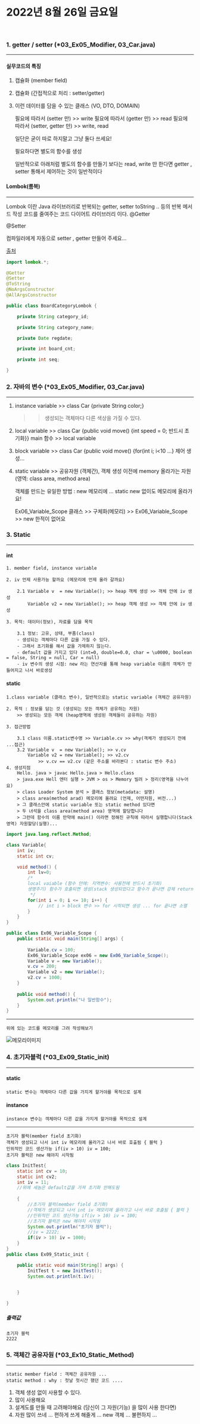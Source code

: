 # 2022년 8월 26일 금요일
<br>


### 1. getter / setter (*03_Ex05_Modifier, 03_Car.java)
---

#### 실무코드의 특징

 1. 캡슐화 (member field)
 2.	캡슐화 (간접적으로 처리 : setter/getter)
 3. 이런 데이터를 담을 수 있는 클래스 (VO, DTO, DOMAIN)

    필요에 따라서 (setter 만)			>> write
    필요에 따라서 (getter 만)			>> read
    필요에 따라서 (setter, getter 만)	>> write, read
	
    일단은 굳이 따로 하지말고 그냥 둘다 쓰세요!

    필요하다면 별도의 함수를 생성
	
	일반적으로 아래처럼 별도의 함수를 만들기 보다는 read, write 만 한다면
	getter , setter 통해서 제어하는 것이 일반적이다


#### Lombok(롬복)
---
 Lombok 이란 Java 라이브러리로 반복되는 getter, setter toString .. 등의
 반복 메서드 작성 코드를 줄여주는 코드 다이어트 라이브러리 이다.
 @Getter

 @Setter

 컴파일러에게 자동으로 setter , getter 만들어 주세요...

 [출처](https://cheershennah.tistory.com/183)

```java
import lombok.*;

@Getter
@Setter
@ToString
@NoArgsConstructor
@AllArgsConstructor

public class BoardCategoryLombok {

    private String category_id;

    private String category_name;

    private Date regdate;

    private int board_cnt;

    private int seq;

}

```

### 2. 자바의 변수 (*03_Ex05_Modifier, 03_Car.java)
---

1. instance variable >> class Car {private String color;}
    >>생성되는 객체마다 다른 색상을 가질 수 있다.

2. local variable >> class Car {public void move() {int speed = 0; 반드시 초기화}}
    main 함수 >> local variable

3. block variable >> class Car {public void move() {for(int i; i<10 ...} 제어 생성...

4. static variable >> 공유자원 (객체간), 객체 생성 이전에 memory 올라가는 자원 (영역: class area, method area)

    객체를 만드는 유일한 방법 : new 메모리에 ...
    static new 없이도 메모리에 올라가요!

    Ex06_Variable_Scope 클래스 >> 구체화(메모리) >> Ex06_Variable_Scope >> new 한적이 없어요



### 3. Static 
---

#### int
    1. member field, instance variable
	
	2. iv 언제 사용가능 할까요 (메모리에 언제 올라 갈까요)
	
	 	2.1 Variable v  = new Variable(); >> heap 객체 생성 >> 객체 안에 iv 생성
 			Variable v2 = new Variable(); >> heap 객체 생성 >> 객체 안에 iv 생성
 		
	3. 목적: 데이터(정보), 자료를 담을 목적
	
		3.1 정보: 고유, 상태, 부품(class)
		- 생성되는 객체마다 다른 값을 가질 수 있다.
		- 그래서 초기화를 해서 값을 가제하지 않는다.
		- default 값을 가지고 있다 (int=0, double=0.0, char = \u0000, boolean = false, String = null, Car = null)
		- iv 변수의 생성 시점: new 라는 연산자를 통해 heap variable 이름의 객체가 만들어지고 나서 바로생성

#### static
	1.class variable (클래스 변수), 일반적으로는 static variable (객체간 공유자원)
	
	2. 목적 : 정보를 담는 것 (생성되는 모든 객체가 공유하는 자원)
		>> 생성되는 모든 객체 (heap영역에 생성된 객체들이 공유하는 자원)
		
	3. 접근방법
	
		3.1 class 이름.static변수명 >> Variable.cv >> why(객체가 생성되기 전에 ...접근)
		3.2 Variable v  = new Variable(); >> v.cv
			Variable v2 = new Variable(); >> v2.cv
				>> v.cv == v2.cv (같은 주소를 바라본다 : static 변수 주소)
    4. 생성지점
        Hello. java > javac Hello.java > Hello.class 
        > java.exe Hell 엔터 실행 > JVM > os > Memory 빌려 > 정리(영역을 나누어요)
        > class Loader System 분석 > 클래스 정보(metadata: 설명)
        > class area(method arad) 메모리에 올려요 (언제, 어떤자원, 버전...)
        > 그 클래스안에 static variable 또는 static method 있다면
        > 두 녀석을 class area(method area) 영역에 할당합니다
        > 그런데 함수의 이름 만약에 main() 이라면 정해진 규칙에 따라서 실행합니다(Stack 영역) 자원할당(실행)...
		


```java
import java.lang.reflect.Method;

class Variable{
	int iv;
	static int cv;

	void method() {
		int lv=0;
		/*
		local vaiable (함수 안에: 지역변수: 사용전에 반드시 초기화)
		생명주기) 함수가 호출되면 생성(stack 생성되었다고 함수가 끝나면 강제 return 되면 같이 소멸)
		 */
		for(int i = 0; i <= 10; i++) {
			// int i > block 변수 >> for 시작되면 생성 ... for 끝나면 소멸
		}
	}
}

public class Ex06_Variable_Scope {
	public static void main(String[] args) {
		
		Variable.cv = 100;
		Ex06_Variable_Scope ex06 = new Ex06_Variable_Scope();
		Variable v = new Variable();
		v.cv = 200;
		Variable v2 = new Variable();
		v2.cv = 1000;
	}
	
	public void method() {
		System.out.println("나 일반함수");
	}
}

```
---
    위에 있는 코드를 메모리를 그려 작성해보기

![메모리이미지](https://img1.daumcdn.net/thumb/R1280x0/?scode=mtistory2&fname=https%3A%2F%2Fblog.kakaocdn.net%2Fdn%2FGOzbk%2FbtrvoQ9iNTS%2FZyNZyKk0KtupwDq8V2GJ31%2Fimg.png)


### 4. 초기자블럭 (*03_Ex09_Static_init)
---
#### static
    static 변수는 객체마다 다른 값을 가지게 할거야를 목적으로 설계

#### instance
    instance 변수는 객체마다 다른 값을 가지게 할거야를 목적으로 설계
--- 
    초기자 블럭(member field 초기화)
    객체가 생성되고 나서 int iv 메모리에 올라가고 나서 바로 호출됨 { 블럭 } 
    인위적인 코드 생산가능 if(iv > 10) iv = 100;
    초기자 블럭은 new 해야지 시작됨

```java
class InitTest{
    static int cv = 10;
	static int cv2;
	int iv = 11;
	//위에 세놈은 default값을 가져 초기화 안해도됨
	
	{
		//초기자 블럭(member field 초기화)
		//객체가 생성되고 나서 int iv 메모리에 올라가고 나서 바로 호출됨 { 블럭 } 
		//인위적인 코드 생산가능 if(iv > 10) iv = 100;
        //초기자 블럭은 new 해야지 시작됨
		System.out.println("초기자 블럭");
		//iv = 2222;
		if(iv > 10) iv = 1000;
	}
}
public class Ex09_Static_init {

	public static void main(String[] args) {
		InitTest t = new InitTest();
		System.out.println(t.iv);
		

	}

}
```
##### 출력값
    초기자 블럭
    2222



### 5. 객체간 공유자원 (*03_Ex10_Static_Method)
---
    static member field : 객체간 공유자원 ...
    static method : why : 첫날 첫시간 했던 코드 ....

1. 객체 생성 없이 사용할 수 있다.
2. 많이 사용해요
3. 설계도를 만들 때 고려해야해요 (당신이 그 자원(기능) 을 많이 사용 한다면)
4. 자원 많이 쓰네 ... 편하게 쓰게 해줄게 ... new 객체 ... 불편하지 ...


